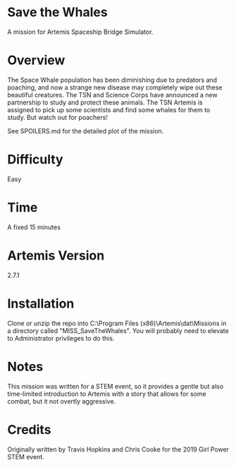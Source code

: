 # Save the Whales
A mission for Artemis Spaceship Bridge Simulator.

# Overview
The Space Whale population has been diminishing due to predators and poaching, and now a strange new disease may completely wipe out these beautiful creatures. The TSN and Science Corps have announced a new partnership to study and protect these animals. The TSN Artemis is assigned to pick up some scientists and find some whales for them to study. But watch out for poachers!

See SPOILERS.md for the detailed plot of the mission.

# Difficulty
Easy

# Time
A fixed 15 minutes

# Artemis Version
2.7.1

# Installation
Clone or unzip the repo into C:\Program Files (x86)\Artemis\dat\Missions in a directory called "MISS_SaveTheWhales". You will probably need to elevate to Administrator privileges to do this.

# Notes
This mission was written for a STEM event, so it provides a gentle but also time-limited introduction to Artemis with a story that allows for some combat, but it not overtly aggressive.

# Credits
Originally written by Travis Hopkins and Chris Cooke for the 2019 Girl Power STEM event.




